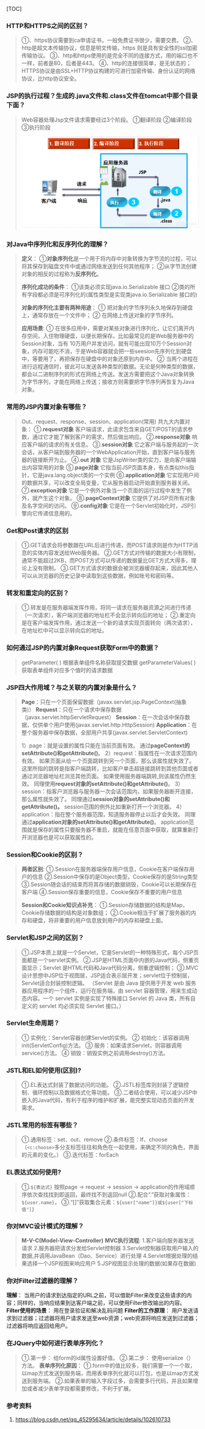 



[TOC]

### HTTP和HTTPS之间的区别？

> ①、https协议需要到ca申请证书，一般免费证书很少，需要交费。
> ②、http是超文本传输协议，信息是明文传输，https 则是具有安全性的ssl加密传输协议。
> ③、http和https使用的是完全不同的连接方式，用的端口也不一样，前者是80，后者是443。
> ④、http的连接很简单，是无状态的；HTTPS协议是由SSL+HTTP协议构建的可进行加密传输、身份认证的网络协议，比http协议安全。

### JSP的执行过程？生成的.java文件和.class文件在tomcat中那个目录下面？

> Web容器处理Jsp文件请求需要经过3个阶段。
> ①翻译阶段
> ②编译阶段
> ③执行阶段
>
> ![在这里插入图片描述](images/2019101715292169.png)

### 对Java中序列化和反序列化的理解？

> **定义**：
> ①**对象序列化**是一个用于将内存中对象转换为字节流的过程，可以将其保存到磁盘文件中或通过网络发送到任何其他程序；
> ②从字节流创建对象的相反的过程称为**反序列化**。
>
> **序列化成功的条件**：
> ①该类必须实现java.io.Serializable 接口
> ②类的所有字段都必须是可序列化的(属性类型是实现类java.io.Serializable 接口的)
>
> **对象的序列化主要有两种用途**：
> ① 把对象的字节序列永久地保存到硬盘上，通常存放在一个文件中；
> ② 在网络上传送对象的字节序列。
>
> **应用场景**:
> ① 在很多应用中，需要对某些对象进行序列化，让它们离开内存空间，入住物理硬盘，以便长期保存。比如最常见的是Web服务器中的Session对象，当有 10万用户并发访问，就有可能出现10万个Session对象，内存可能吃不消，于是Web容器就会把一些seesion先序列化到硬盘中，等要用了，再把保存在硬盘中的对象还原到内存中。
> ② 当两个进程在进行远程通信时，彼此可以发送各种类型的数据。无论是何种类型的数据，都会以二进制序列的形式在网络上传送。发送方需要把这个Java对象转换为字节序列，才能在网络上传送；接收方则需要把字节序列再恢复为Java对象。

### 常用的JSP内置对象有哪些？

> Out、request、response、session、application(常用)
> 共九大内置对象：
> ①.**request对象** 客户端请求，此请求包含来自GET/POST的请求参数，通过它才能了解到客户的需求，然后做出响应。
> ②.**response对象** 响应客户端的请求的有关信息。
> ③.**session对象** 它之客户端与服务起的一次会话，从客户端到服务器的一个WebApplication开始，直到客户端与服务器的链接断开为止。
> ④.**out 对象** 它是JspWriter类的实力，是向客户端输出内容常用的对象
> ⑤.**page对象** 它指当前JSP页面本身，有点类似this指针，它是java.lang.object类的一个实例
> ⑥.**application对象** 它实现用户间的数据共享，可以改变全局变量，它从服务器启动开始直到服务器关闭。
> ⑦.**exception对象** 它是一个例外对象当一个页面的运行过程中发生了例外，就产生这个对象。
> ⑧.**pageContext对象** 它提供了对JSP页所有对象及名字空间的访问。
> ⑨.**config对象** 它是在一个Servlet初始化时，JSP引擎向它传递信息用的。

### Get和Post请求的区别

> ①.GET请求会将参数跟在URL后进行传递，而POST请求则是作为HTTP消息的实体内容发送给Web服务器。
> ②.GET方式对传输的数据大小有限制，通常不能超过2KB，而POST方式可以传递的数据量比GET方式大得多，理论上没有限制。
> ③.GET方式请求的数据会被浏览器缓存起来，因此其他人可以从浏览器的历史记录中读取到这些数据，例如账号和密码等。

### 转发和重定向的区别？

> ①.转发是在服务器端发挥作用，将同一请求在服务器资源之间进行传递（一次请求），客户端浏览器的地址栏不会显示转向后的地址；
> ②.重定向是在客户端发挥作用，通过发送一个新的请求实现页面转向（两次请求），在地址栏中可以显示转向后的地址。

### 如何通过JSP的内置对象Request获取Form中的数据？

>  getParameter( ) 根据表单组件名称获取提交数据
> getParameterValues( ) 获取表单组件对应多个值时的请求数据

### JSP四大作用域？与之关联的内置对象是什么？

> **Page**：只在一个页面保留数据（javax.servlet.jsp.PageContext(抽象类)）
> **Request**：只在一个请求中保存数据（javax.servlet.httpServletRequest）
> **Session**：在一次会话中保存数据，仅供单个用户使用(javax.servlet.http.HttpSession)
> **Application**：在整个服务器中保存数据，全部用户共享(javax.servlet.ServletContext)
>
> 1）page：就是设置的属性只能在当前页面有效。
> 通过**pageContext的setAttribute()和getAttribute()**。
> 2）request：指属性在一次请求范围内有效。
> 如果页面从给一个页面跳转到另一个页面，那么该属性就失效了。
> 这里所指的跳转是指客户端跳转，比如客户单击超链接跳转到其他页面或者通过浏览器地址栏浏览其他页面。
> 如果使用服务器端跳转,则该属性仍然生效。
> 同理使用**request对象的setAttribute()和getAttribute()**。
> 3）session：指客户浏览器与服务器一次会话范围内，如果服务器断开连接，那么属性就失效了。
> 同理通过**session对象的setAttribute()和getAttribute()。**
> session范围的例外比如重新打开一个浏览器。
> 4）application：指在整个服务器范围，知道服务器停止以后才会失效。
> 同理通过**application对象的setAttribute()和getAttribute()**。
> application范围就是保存的属性只要服务器不重启，就能在任意页面中获取，就算重新打开浏览器也是可以获取属性的。

### Session和Cookie的区别？

> **两者区别**:
> ①.Session在服务器端保存用户信息，Cookie在客户端保存用户的信息
> ②.Session中保存的是Object类型，Cookie保存的是String类型
> ③.Session随会话的结束而将其存储的数据销毁，Cookie可以长期保存在客户端
> ④.Session保存重要的信息，Cookie保存不重要的用户信息
>
> **Session和Cookie知识点补充**：
> ①.Session存储数据的结构是Map，Cookie存储数据的结构是对象数组；
> ②.Cookie相当于扩展了服务器的内存和硬盘，将非重要的用户信息放到用户的内存和硬盘上面。

### Servlet和JSP之间的区别？

> ①.JSP本质上就是一个Servlet，它是Servlet的一种特殊形式，每个JSP页面都是一个servlet实例。
> ②.JSP是HTML页面中内嵌的Java代码，侧重页面显示；Servlet 是HTML代码和Java代码分离，侧重逻辑控制；
> ③.MVC设计思想中JSP位于视图层，JSP适合表示层开发；servlet位于控制层，Servlet适合封装控制逻辑。
> （Servlet 是由 Java 提供用于开发 web 服务器应用程序的一个组件，运行在服务端，由 servlet 容器管理，用来生成动态内容。一个 servlet 实例是实现了特殊接口 Servlet 的 Java 类，所有自定义的 servlet 均必须实现 Servlet 接口。）

### Servlet生命周期？

> ① 实例化：Servlet容器创建Servlet的实例。
> ② 初始化：该容器调用init(ServletConfig)方法。
> ③ 服务：如果请求Servlet，则容器调用service()方法。
> ④ 销毁：销毁实例之前调用destroy()方法。

### JSTL和EL如何使用(区别)?

> ①.EL表达式封装了数据访问的功能。
> ②.JSTL标签库则封装了逻辑控制、循环控制以及数据格式化等功能。
> ③.二者结合使用，可以减少JSP中嵌入的Java代码，有利于程序的维护和扩展，能完整实现动态页面的开发需求。

### JSTL常用的标签有哪些？

> ①.通用标签：set、out、remove
> ②.条件标签：If、choose
> （`<c:choose>`多分支标签往往和角色在一起使用，来确定不同的角色，界面的元素的变化。）
> ③.迭代标签：forEach

### EL表达式如何使用?

> ①.`${表达式}` 按照page → request → session → application的作用域顺序依次查找找到即返回，最终找不到返回null
> ②.配合“.”获取对象属性：`${user.name}`，
> ③.“[]”获取集合元素：`${user["name"]}或${user["下标值"]}`

### 你对MVC设计模式的理解？

> **M-V-C(Model-View-Controller)**
> **MVC执行流程**:
> 1.客户端向服务器发送请求
> 2.服务器把请求分发给Servlet控制器
> 3.Servlet控制器获取用户输入的数据,并调用JavaBean（Dao、Service）进行处理
> 4.Servlet根据处理的结果选择一个JSP视图来响应用户
> 5.JSP视图显示处理的数据(如果存在数据)

### 你对Filter过滤器的理解？

**理解**：
当用户的请求到达指定的URL之前，可以借助Filter来改变这些请求的内容；同样的，当响应结果到达客户端之前，可以使用Filter修改输出的内容。
**Filter使用的场景**：
用在登录验证和解决乱码问题
**Filter的工作原理**：
用户发送请求到过滤器；过滤器将用户请求发送至web资源；web资源将响应发送到过滤器；过滤器将响应返回给用户。

### 在JQuery中如何进行表单序列化？

> ①.第一步：
> 给form的id属性设置好值。
> ②.第二步：
> 使用serialize（）方法。
> **表单序列化原因**：
> ①.form中的值比较多，我们需要一个一个取，以map方式发送到服务端，而用表单序列化就可以打包，也是以map方式发送到服务端。
> ②.如果表单的输入字段过多，会需要多行代码，并且如果增加或者减少表单字段都需要修改，不利于扩展。



### 参考资料

1. https://blog.csdn.net/qq_45295634/article/details/102610733